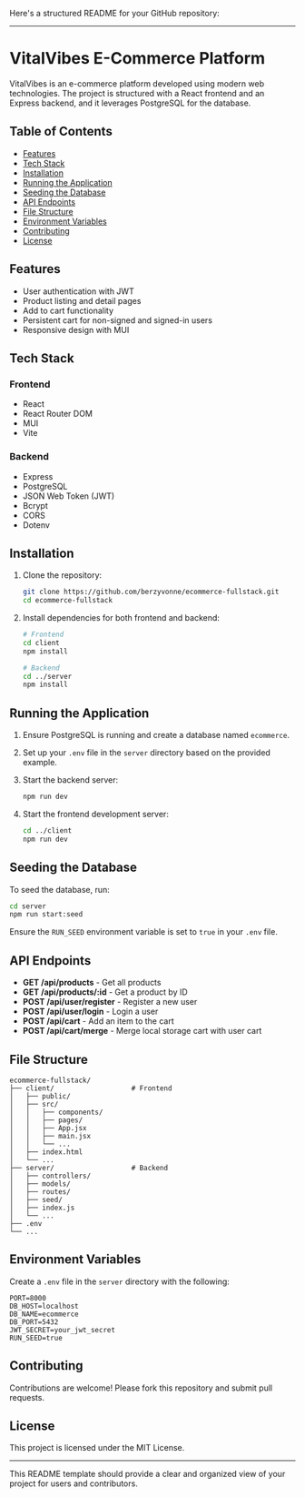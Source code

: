 Here's a structured README for your GitHub repository:

---

# VitalVibes E-Commerce Platform

VitalVibes is an e-commerce platform developed using modern web technologies. The project is structured with a React frontend and an Express backend, and it leverages PostgreSQL for the database.

## Table of Contents
- [Features](#features)
- [Tech Stack](#tech-stack)
- [Installation](#installation)
- [Running the Application](#running-the-application)
- [Seeding the Database](#seeding-the-database)
- [API Endpoints](#api-endpoints)
- [File Structure](#file-structure)
- [Environment Variables](#environment-variables)
- [Contributing](#contributing)
- [License](#license)

## Features
- User authentication with JWT
- Product listing and detail pages
- Add to cart functionality
- Persistent cart for non-signed and signed-in users
- Responsive design with MUI

## Tech Stack

### Frontend
- React
- React Router DOM
- MUI
- Vite

### Backend
- Express
- PostgreSQL
- JSON Web Token (JWT)
- Bcrypt
- CORS
- Dotenv

## Installation

1. Clone the repository:
    ```bash
    git clone https://github.com/berzyvonne/ecommerce-fullstack.git
    cd ecommerce-fullstack
    ```

2. Install dependencies for both frontend and backend:
    ```bash
    # Frontend
    cd client
    npm install

    # Backend
    cd ../server
    npm install
    ```

## Running the Application

1. Ensure PostgreSQL is running and create a database named `ecommerce`.
2. Set up your `.env` file in the `server` directory based on the provided example.
3. Start the backend server:
    ```bash
    npm run dev
    ```

4. Start the frontend development server:
    ```bash
    cd ../client
    npm run dev
    ```

## Seeding the Database

To seed the database, run:
```bash
cd server
npm run start:seed
```

Ensure the `RUN_SEED` environment variable is set to `true` in your `.env` file.

## API Endpoints
- **GET /api/products** - Get all products
- **GET /api/products/:id** - Get a product by ID
- **POST /api/user/register** - Register a new user
- **POST /api/user/login** - Login a user
- **POST /api/cart** - Add an item to the cart
- **POST /api/cart/merge** - Merge local storage cart with user cart

## File Structure

```
ecommerce-fullstack/
├── client/                   # Frontend
│   ├── public/
│   ├── src/
│   │   ├── components/
│   │   ├── pages/
│   │   ├── App.jsx
│   │   ├── main.jsx
│   │   └── ...
│   ├── index.html
│   └── ...
├── server/                   # Backend
│   ├── controllers/
│   ├── models/
│   ├── routes/
│   ├── seed/
│   ├── index.js
│   └── ...
├── .env
└── ...
```

## Environment Variables

Create a `.env` file in the `server` directory with the following:
```
PORT=8000
DB_HOST=localhost
DB_NAME=ecommerce
DB_PORT=5432
JWT_SECRET=your_jwt_secret
RUN_SEED=true
```

## Contributing

Contributions are welcome! Please fork this repository and submit pull requests.

## License

This project is licensed under the MIT License.

---

This README template should provide a clear and organized view of your project for users and contributors.
